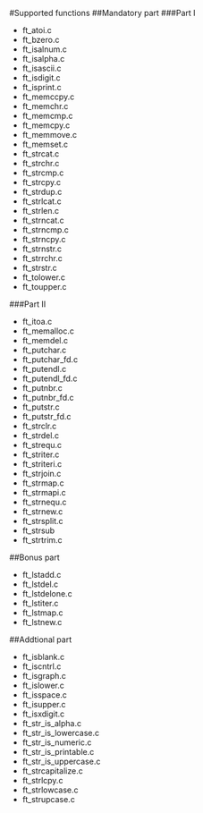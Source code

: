 #Supported functions
##Mandatory part
###Part I

- ft_atoi.c
- ft_bzero.c
- ft_isalnum.c
- ft_isalpha.c
- ft_isascii.c
- ft_isdigit.c
- ft_isprint.c
- ft_memccpy.c
- ft_memchr.c
- ft_memcmp.c
- ft_memcpy.c
- ft_memmove.c
- ft_memset.c
- ft_strcat.c
- ft_strchr.c
- ft_strcmp.c
- ft_strcpy.c
- ft_strdup.c
- ft_strlcat.c
- ft_strlen.c
- ft_strncat.c
- ft_strncmp.c
- ft_strncpy.c
- ft_strnstr.c
- ft_strrchr.c
- ft_strstr.c
- ft_tolower.c
- ft_toupper.c

###Part II

- ft_itoa.c
- ft_memalloc.c
- ft_memdel.c
- ft_putchar.c
- ft_putchar_fd.c
- ft_putendl.c
- ft_putendl_fd.c
- ft_putnbr.c
- ft_putnbr_fd.c
- ft_putstr.c
- ft_putstr_fd.c
- ft_strclr.c
- ft_strdel.c
- ft_strequ.c
- ft_striter.c
- ft_striteri.c
- ft_strjoin.c
- ft_strmap.c
- ft_strmapi.c
- ft_strnequ.c
- ft_strnew.c
- ft_strsplit.c
- ft_strsub
- ft_strtrim.c

##Bonus part

- ft_lstadd.c
- ft_lstdel.c
- ft_lstdelone.c
- ft_lstiter.c
- ft_lstmap.c
- ft_lstnew.c

##Addtional part

- ft_isblank.c
- ft_iscntrl.c
- ft_isgraph.c
- ft_islower.c
- ft_isspace.c
- ft_isupper.c
- ft_isxdigit.c
- ft_str_is_alpha.c
- ft_str_is_lowercase.c
- ft_str_is_numeric.c
- ft_str_is_printable.c
- ft_str_is_uppercase.c
- ft_strcapitalize.c
- ft_strlcpy.c
- ft_strlowcase.c
- ft_strupcase.c
